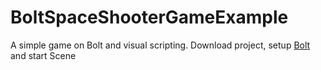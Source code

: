 # BoltSpaceShooterGameExample
A simple game on Bolt and visual scripting.
Download project, setup [Bolt](https://assetstore.unity.com/packages/tools/visual-scripting/bolt-163802) and start Scene
